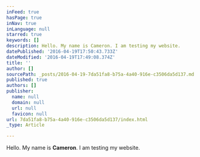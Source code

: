 ```yaml
---
inFeed: true
hasPage: true
inNav: true
inLanguage: null
starred: true
keywords: []
description: Hello. My name is Cameron. I am testing my website.
datePublished: '2016-04-19T17:50:43.733Z'
dateModified: '2016-04-19T17:49:08.374Z'
title: ''
author: []
sourcePath: _posts/2016-04-19-7da51fa8-b75a-4a40-916e-c3506da5d137.md
published: true
authors: []
publisher:
  name: null
  domain: null
  url: null
  favicon: null
url: 7da51fa8-b75a-4a40-916e-c3506da5d137/index.html
_type: Article

---
```

Hello. My name is **Cameron**. I am testing my website.